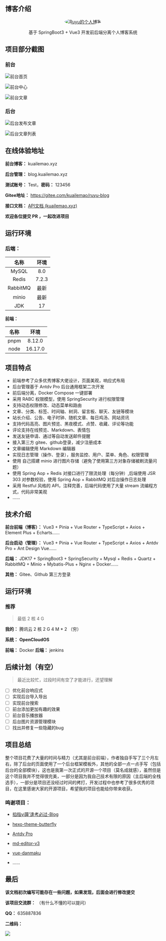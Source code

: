 ## 博客介绍

<p align="center">
  <a href="http://www.kuailemao.xyz">
    <img src="https://foruda.gitee.com/avatar/1667975309022664009/11937114_kuailemao_1667975308.png" alt="Ruyu的个人博客" style="border-radius: 50%;">
  </a>
</p>

<p align="center">
  基于 SpringBoot3 + Vue3 开发前后端分离个人博客系统
</p>

## 项目部分截图

### 前台

![前台首页](https://gitee.com/kuailemao/ruyu-blog/blob/master/img/%E5%89%8D%E5%8F%B0%E9%A6%96%E9%A1%B5.jpg)

![前台中心](https://gitee.com/kuailemao/ruyu-blog/blob/master/img/%E5%89%8D%E5%8F%B0%E4%B8%AD%E5%BF%83.jpg)

![前台文章](https://gitee.com/kuailemao/ruyu-blog/blob/master/img/%E5%89%8D%E5%8F%B0%E6%96%87%E7%AB%A0.jpg)

### 后台

![后台发布文章](https://gitee.com/kuailemao/ruyu-blog/blob/master/img/%E5%90%8E%E5%8F%B0%E5%8F%91%E5%B8%83%E6%96%87%E7%AB%A0.jpg)

![后台文章列表](https://gitee.com/kuailemao/ruyu-blog/blob/master/img/%E5%90%8E%E5%8F%B0%E6%96%87%E7%AB%A0%E5%88%97%E8%A1%A8.jpg)

## 在线体验地址

**前台博客：** kuailemao.xyz

**后台管理：** blog.kuailemao.xyz

**测试账号：** Test，**密码：** 123456

**Gitee地址：** https://gitee.com/kuailemao/ruyu-blog

**接口文档：** [API文档 (kuailemao.xyz)](http://kuailemao.xyz:8088/doc.html#/home)

**欢迎各位提交 PR ，一起改进项目**

## 运行环境

### 后端：

|   名称   | 环境  |
| :------: | :---: |
|  MySQL   |  8.0  |
|  Redis   | 7.2.3 |
| RabbitMQ | 最新  |
|  minio   | 最新  |
|   JDK    |  17   |

**前端：**

| 名称 |  环境   |
| :--: | :-----: |
| pnpm | 8.12.0  |
| node | 16.17.0 |

## 项目特点

* 前端参考了众多优秀博客大佬设计，页面美观，响应式布局
* 后台管理基于 Antdv Pro 后台通用框架二次开发
* 前后端分离，Docker Compose 一键部署
* 采用 RABC 权限模型，使用 SpringSecurity 进行权限管理
* 支持动态权限修改、动态菜单和路由
* 文章、分类、标签、时间轴、树洞、留言板、聊天、友链等模块
* 站长介绍、公告、电子时钟、随机文章、每日鸡汤、网站资讯
* 支持代码高亮、图片预览、黑夜模式、点赞、收藏、评论等功能
* 评论支持在线预览、Markdown、表情包
* 发送友链申请、通过等自动发送邮件提醒
* 接入第三方 gitee、github登录，减少注册成本
* 文章编辑使用 Markdown 编辑器
* 实现日志管理（操作、登录），服务监控、用户、菜单、角色、权限管理
* 使用 自己搭建 minio 进行图片存储（避免了使用第三方对象存储被刷流量问题）
* 使用 Spring Aop + Redis 对接口进行了限流处理（每分钟）,后端使用 JSR 303 对参数校验，使用 Spring Aop + RabbitMQ 对后台操作日志处理
* 采用 Restful 风格的 API，注释完善，后端代码使用了大量 stream 流编程方式，代码非常美观
* ……

## 技术介绍

**前台前端（博客）：** Vue3 + Pinia +  Vue Router + TypeScript + Axios + Element Plus + Echarts……

**后台启动（管理）：** Vue3 + Pinia +  Vue Router + TypeScript + Axios + Antdv Pro + Ant Design Vue……

**后端：** JDK17 + SpringBoot3 + SpringSecurity + Mysql + Redis + Quartz  + RabbitMQ + Minio + Mybatis-Plus + Nginx + Docker……

**其他：** Gitee、Github 第三方登录

## 运行环境

### 推荐

> 最低 2 核 4 G

**我的：** 腾讯云 2 核 2 G  4 M * 2  （穷）

**系统：** **OpenCloudOS**	

**前端：** Docker   **后端：** jenkins

## 后续计划（有空）

> 最近比较忙，过段时间有空了才能进行，还望理解

- [ ] 优化前台响应式
- [ ] 实现后台导入导出
- [ ] 实现前台搜索
- [ ] 前台添加更加有趣的效果
- [ ] 前台音乐播放器
- [ ] 后台图片资源管理模块
- [ ] 找出并修复一些隐藏的bug

## 项目总结

整个项目花费了大量的时间与精力（尤其是前台前端），作者独自手写了三个月左右，除了后台的页面使用了一个后台框架模板外，其他的全部一点一点手写（包括后台的全部模块），这也是我第一次正式的开源一个项目（莫名成就感），虽然但是这个项目我并不觉得很完美，一部分是因为我自己技术有限的原因（主后端的全栈选手），一部分是项目还没经过时间的拷打，开发过程中也参考了很多优秀的项目，在这里感谢大家的开源项目，希望我的项目也能给你带来收获。

### 鸣谢项目：

* [掐指yi算’逢考必过-Blog](https://gitee.com/wu_shengdong/blog)

* [hexo-theme-butterfly](https://github.com/jerryc127/hexo-theme-butterfly)

* [Antdv Pro](https://docs.antdv-pro.com/)

* [md-editor-v3](https://imzbf.github.io/md-editor-v3/zh-CN/index)

* [vue-danmaku](https://github.com/hellodigua/vue-danmaku)

* ……

## 最后

**该文档初次编写可能存在一些问题，如果发现，后面会进行修改提交**

**该项目交流群：** （有什么不懂的可以提问）

**QQ：** 635887836

**二维码：**

<img src="https://gitee.com/kuailemao/ruyu-blog/blob/master/img/Ruyu开源博客交流群群聊二维码.png" />

